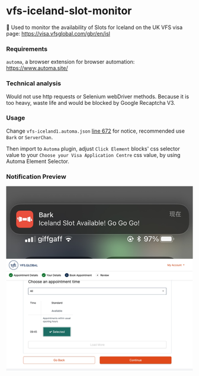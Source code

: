 # vfs-iceland-slot-monitor
🤖️ Used to monitor the availability of Slots for Iceland on the UK VFS visa page: https://visa.vfsglobal.com/gbr/en/isl

### Requirements
`automa`, a browser extension for browser automation: https://www.automa.site/

### Technical analysis
Would not use http requests or Selenium webDriver methods. Because it is too heavy, waste life and would be blocked by Google Recaptcha V3.

### Usage
Change `vfs-iceland1.automa.json` [line 672](https://github.com/6r6/vfs-iceland-slot-monitor/blob/main/vfs-iceland1.automa.json#L672) for notice, recommended use `Bark` or `ServerChan`.

Then import to `Automa` plugin, adjust `Click Element` blocks' css selector value to your `Choose your Visa Application Centre` css value, by using Automa Element Selector.

### Notification Preview
![notice.jpg](notice-preview.jpg)
![slot.jpg](slot-page.jpg)